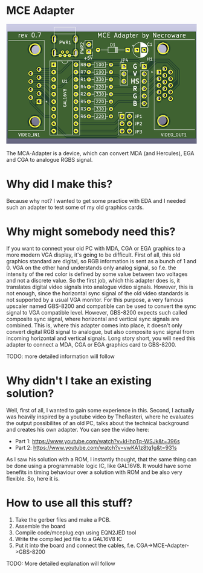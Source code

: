 # MCE Adapter

![MCE Adapter](shim/mce-adapter-pcb.png)

The MCA-Adapter is a device, which can convert MDA (and Hercules), EGA and CGA
to analogue RGBS signal.

# Why did I make this?

Because why not? I wanted to get some practice with EDA and I needed such an
adapter to test some of my old graphics cards. 

# Why might somebody need this?

If you want to connect your old PC with MDA, CGA or EGA graphics to a more 
modern VGA display, it's going to be difficult. First of all, this old graphics
standard are digital, so RGB information is sent as a bunch of 1 and 0. VGA on
the other hand understands only analog signal, so f.e. the intensity of the red
color is defined by some value between two voltages and not a discrete value. So
the first job, which this adapter does is, it translates digital video signals
into analogue video signals. However, this is not enough, since the horizontal
sync signal of the old video standards is not supported by a usual VGA monitor.
For this purpose, a very famous upscaler named GBS-8200 and compatible can be
used to convert the sync signal to VGA compatible level. However, GBS-8200
expects such called composite sync signal, where horizontal and vertical sync
signals are combined. This is, where this adapter comes into place, it doesn't
only convert digital RGB signal to analogue, but also composite sync signal from
incoming horizontal and vertical signals. Long story short, you will need this
adapter to connect a MDA, CGA or EGA graphics card to GBS-8200.

TODO: more detailed information will follow

# Why didn't I take an existing solution?

Well, first of all, I wanted to gain some experience in this. Second, I actually
was heavily inspired by a youtube video by TheRasteri, where he evaluates the
output possibilites of an old PC, talks about the technical background and
creates his own adapter. You can see the video here: 

* Part 1: https://www.youtube.com/watch?v=kHhpTq-WSJk&t=396s
* Part 2: https://www.youtube.com/watch?v=vwKA1z8tg1g&t=931s

As I saw his solution with a ROM, I instantly thought, that the same thing can
be done using a programmable logic IC, like GAL16V8. It would have some benefits
in timing behaviour over a solution with ROM and be also very flexible. So, here
it is.

# How to use all this stuff?

1. Take the gerber files and make a PCB.
2. Assemble the board
3. Compile code/mceplug.eqn using EQN2JED tool
4. Write the compiled jed file to a GAL16V8 IC
5. Put it into the board and connect the cables, f.e. CGA->MCE-Adapter->GBS-8200

TODO: More detailed explanation will follow


